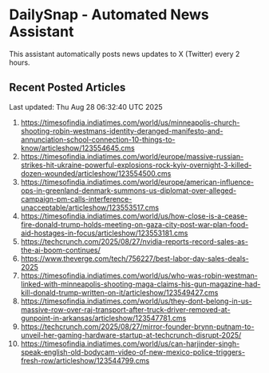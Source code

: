 # DailySnap - Automated News Assistant

This assistant automatically posts news updates to X (Twitter) every 2 hours.

## Recent Posted Articles

Last updated: Thu Aug 28 06:32:40 UTC 2025

1. https://timesofindia.indiatimes.com/world/us/minneapolis-church-shooting-robin-westmans-identity-deranged-manifesto-and-annunciation-school-connection-10-things-to-know/articleshow/123554645.cms
2. https://timesofindia.indiatimes.com/world/europe/massive-russian-strikes-hit-ukraine-powerful-explosions-rock-kyiv-overnight-3-killed-dozen-wounded/articleshow/123554500.cms
3. https://timesofindia.indiatimes.com/world/europe/american-influence-ops-in-greenland-denmark-summons-us-diplomat-over-alleged-campaign-pm-calls-interference-unacceptable/articleshow/123553517.cms
4. https://timesofindia.indiatimes.com/world/us/how-close-is-a-cease-fire-donald-trump-holds-meeting-on-gaza-city-post-war-plan-food-aid-hostages-in-focus/articleshow/123553181.cms
5. https://techcrunch.com/2025/08/27/nvidia-reports-record-sales-as-the-ai-boom-continues/
6. https://www.theverge.com/tech/756227/best-labor-day-sales-deals-2025
7. https://timesofindia.indiatimes.com/world/us/who-was-robin-westman-linked-with-minneapolis-shooting-maga-claims-his-gun-magazine-had-kill-donald-trump-written-on-it/articleshow/123549427.cms
8. https://timesofindia.indiatimes.com/world/us/they-dont-belong-in-us-massive-row-over-raj-transport-after-truck-driver-removed-at-gunpoint-in-arkansas/articleshow/123547781.cms
9. https://techcrunch.com/2025/08/27/mirror-founder-brynn-putnam-to-unveil-her-gaming-hardware-startup-at-techcrunch-disrupt-2025/
10. https://timesofindia.indiatimes.com/world/us/can-harjinder-singh-speak-english-old-bodycam-video-of-new-mexico-police-triggers-fresh-row/articleshow/123544799.cms
